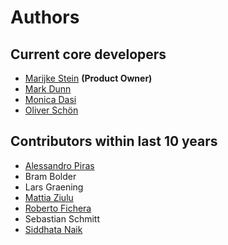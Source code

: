 # Authors

## Current core developers

* <a href="https://github.com/MarijkeStein">Marijke Stein</a> **(Product Owner)**
* <a href="https://github.com/M4rkDunn">Mark Dunn</a>
* <a href="https://github.com/monicadasi">Monica Dasi</a>
* <a href="https://github.com/Ol-Sc">Oliver Schön</a>

## Contributors within last 10 years

* <a href="https://github.com/laynor">Alessandro Piras</a>
* Bram Bolder
* Lars Graening
* <a href="https://github.com/mrz">Mattia Ziulu</a>
* <a href="https://github.com/robyf70">Roberto Fichera</a>
* Sebastian Schmitt
* <a href="https://github.com/NaikS8">Siddhata Naik</a>

